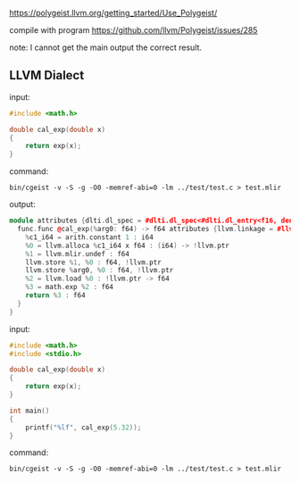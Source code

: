 
https://polygeist.llvm.org/getting_started/Use_Polygeist/

compile with program
https://github.com/llvm/Polygeist/issues/285

note: I cannot get the main output the correct result.

## LLVM Dialect

input:

```cpp
#include <math.h>

double cal_exp(double x)
{
    return exp(x);
}

```

command:

`bin/cgeist -v -S -g -O0 -memref-abi=0 -lm ../test/test.c > test.mlir`

output:

```cpp
module attributes {dlti.dl_spec = #dlti.dl_spec<#dlti.dl_entry<f16, dense<16> : vector<2xi32>>, #dlti.dl_entry<f64, dense<64> : vector<2xi32>>, #dlti.dl_entry<f128, dense<128> : vector<2xi32>>, #dlti.dl_entry<!llvm.ptr<272>, dense<64> : vector<4xi32>>, #dlti.dl_entry<i8, dense<8> : vector<2xi32>>, #dlti.dl_entry<!llvm.ptr<271>, dense<32> : vector<4xi32>>, #dlti.dl_entry<i16, dense<16> : vector<2xi32>>, #dlti.dl_entry<!llvm.ptr<270>, dense<32> : vector<4xi32>>, #dlti.dl_entry<i32, dense<32> : vector<2xi32>>, #dlti.dl_entry<!llvm.ptr, dense<64> : vector<4xi32>>, #dlti.dl_entry<i1, dense<8> : vector<2xi32>>, #dlti.dl_entry<i64, dense<64> : vector<2xi32>>, #dlti.dl_entry<f80, dense<128> : vector<2xi32>>, #dlti.dl_entry<"dlti.endianness", "little">, #dlti.dl_entry<"dlti.stack_alignment", 128 : i32>>, llvm.data_layout = "e-m:e-p270:32:32-p271:32:32-p272:64:64-i64:64-f80:128-n8:16:32:64-S128", llvm.target_triple = "x86_64-unknown-linux-gnu", "polygeist.target-cpu" = "x86-64", "polygeist.target-features" = "+cmov,+cx8,+fxsr,+mmx,+sse,+sse2,+x87", "polygeist.tune-cpu" = "generic"} {
  func.func @cal_exp(%arg0: f64) -> f64 attributes {llvm.linkage = #llvm.linkage<external>} {
    %c1_i64 = arith.constant 1 : i64
    %0 = llvm.alloca %c1_i64 x f64 : (i64) -> !llvm.ptr
    %1 = llvm.mlir.undef : f64
    llvm.store %1, %0 : f64, !llvm.ptr
    llvm.store %arg0, %0 : f64, !llvm.ptr
    %2 = llvm.load %0 : !llvm.ptr -> f64
    %3 = math.exp %2 : f64
    return %3 : f64
  }
}
```


input:

```cpp
#include <math.h>
#include <stdio.h>

double cal_exp(double x)
{
    return exp(x);
}

int main()
{
    printf("%lf", cal_exp(5.32));
}

```

command:

`bin/cgeist -v -S -g -O0 -memref-abi=0 -lm ../test/test.c > test.mlir`